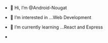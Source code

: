 - 👋 Hi, I’m @Android-Nougat
- 👀 I’m interested in ...Web Development
- 🌱 I’m currently learning ...React and Express

- 

<!---
Android-Nougat/Android-Nougat is a ✨ special ✨ repository because its `README.md` (this file) appears on your GitHub profile.
You can click the Preview link to take a look at your changes.//- 💞️ I’m looking to collaborate on ...📫 How to reach me ...adhishreyas@gmail.com
--->
